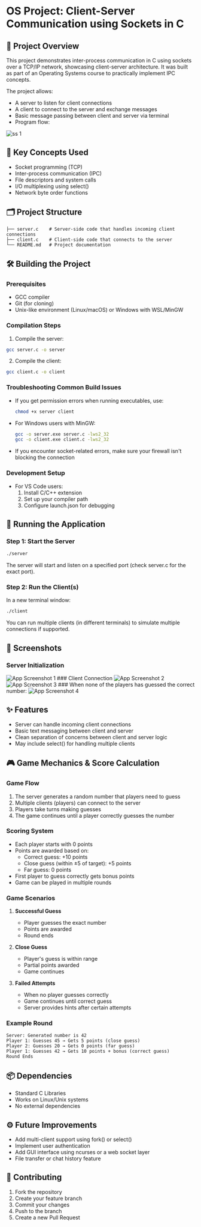 # OS Project: Client-Server Communication using Sockets in C

## 📌 Project Overview
This project demonstrates inter-process communication in C using sockets over a TCP/IP network, showcasing client-server architecture. It was built as part of an Operating Systems course to practically implement IPC concepts.

The project allows:
- A server to listen for client connections
- A client to connect to the server and exchange messages
- Basic message passing between client and server via terminal
- Program flow:
<img src="./screenshots/game1_flow.jpg" alt="ss 1"/>

## 🧠 Key Concepts Used
- Socket programming (TCP)
- Inter-process communication (IPC)
- File descriptors and system calls
- I/O multiplexing using select()
- Network byte order functions

## 🗂️ Project Structure
```
├── server.c    # Server-side code that handles incoming client connections
├── client.c    # Client-side code that connects to the server
└── README.md   # Project documentation
```

## 🛠️ Building the Project

### Prerequisites
- GCC compiler
- Git (for cloning)
- Unix-like environment (Linux/macOS) or Windows with WSL/MinGW



### Compilation Steps

1. Compile the server:
```bash
gcc server.c -o server
```

2. Compile the client:
```bash
gcc client.c -o client
```

### Troubleshooting Common Build Issues
- If you get permission errors when running executables, use:
  ```bash
  chmod +x server client
  ```
- For Windows users with MinGW:
  ```bash
  gcc -o server.exe server.c -lws2_32
  gcc -o client.exe client.c -lws2_32
  ```
- If you encounter socket-related errors, make sure your firewall isn't blocking the connection

### Development Setup
- For VS Code users:
  1. Install C/C++ extension
  2. Set up your compiler path
  3. Configure launch.json for debugging

## 🚀 Running the Application

### Step 1: Start the Server
```bash
./server
```
The server will start and listen on a specified port (check server.c for the exact port).

### Step 2: Run the Client(s)
In a new terminal window:
```bash
./client
```
You can run multiple clients (in different terminals) to simulate multiple connections if supported.

## 📸 Screenshots

### Server Initialization
<img src="./screenshots/Picture1.png" alt="App Screenshot 1"/>
### Client Connection
<img src="./screenshots/Picture2.png" alt="App Screenshot 2"/>
<img src="./screenshots/Picture3.png" alt="App Screenshot 3"/>
### When none of the players has guessed the correct number:
<img src="./screenshots/Picture4.png" alt="App Screenshot 4"/>


## ✨ Features
- Server can handle incoming client connections
- Basic text messaging between client and server
- Clean separation of concerns between client and server logic
- May include select() for handling multiple clients

## 🎮 Game Mechanics & Score Calculation

### Game Flow
1. The server generates a random number that players need to guess
2. Multiple clients (players) can connect to the server
3. Players take turns making guesses
4. The game continues until a player correctly guesses the number

### Scoring System
- Each player starts with 0 points
- Points are awarded based on:
  - Correct guess: +10 points
  - Close guess (within ±5 of target): +5 points
  - Far guess: 0 points
- First player to guess correctly gets bonus points
- Game can be played in multiple rounds

### Game Scenarios
1. **Successful Guess**
   - Player guesses the exact number
   - Points are awarded
   - Round ends
   
2. **Close Guess**
   - Player's guess is within range
   - Partial points awarded
   - Game continues
   
3. **Failed Attempts**
   - When no player guesses correctly
   - Game continues until correct guess
   - Server provides hints after certain attempts

### Example Round
```
Server: Generated number is 42
Player 1: Guesses 45 → Gets 5 points (close guess)
Player 2: Guesses 20 → Gets 0 points (far guess)
Player 1: Guesses 42 → Gets 10 points + bonus (correct guess)
Round Ends
```

## 📦 Dependencies
- Standard C Libraries
- Works on Linux/Unix systems
- No external dependencies

## ⚙️ Future Improvements
- Add multi-client support using fork() or select()
- Implement user authentication
- Add GUI interface using ncurses or a web socket layer
- File transfer or chat history feature

## 🤝 Contributing
1. Fork the repository
2. Create your feature branch
3. Commit your changes
4. Push to the branch
5. Create a new Pull Request

